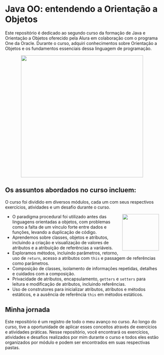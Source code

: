 # Java OO: entendendo a Orientação a Objetos


Este repositório é dedicado ao segundo curso da formação de Java e Orientação a Objetos oferecido pela Alura em colaboração com o programa One da Oracle. Durante o curso, adquiri conhecimentos sobre Orientação a Objetos e os fundamentos essenciais dessa linguagem de programação.

<div align="center" ><img src="https://github.com/emanoelcampos/programa-one-oracle/assets/68448029/ab736b12-62a0-4f05-90e0-380d5e756c41" width="400"></div>

## Os assuntos abordados no curso incluem:



O curso foi dividido em diversos módulos, cada um com seus respectivos exercícios, atividades e um desafio durante o curso.

<img align="right" src="https://github.com/emanoelcampos/programa-one-oracle/assets/68448029/7bf8aed1-0c01-44a8-97e1-fd084f77682a" width="120">

- O paradigma procedural foi utilizado antes das linguagens orientadas a objetos, com problemas como a falta de um vínculo forte entre dados e funções, levando a duplicação de código.
- Aprendemos sobre classes, objetos e atributos, incluindo a criação e visualização de valores de atributos e a atribuição de referências a variáveis.
- Exploramos métodos, incluindo parâmetros, retorno, uso de `return`, acesso a atributos com `this` e passagem de referências como parâmetros.
- Composição de classes, isolamento de informações repetidas, detalhes e cuidados com a composição.
- Privacidade de atributos, encapsulamento, `getters` e `setters` para leitura e modificação de atributos, incluindo referências.
- Uso de construtores para inicializar atributos, atributos e métodos estáticos, e a ausência de referência `this` em métodos estáticos.

## Minha jornada

Este repositório é um registro de todo o meu avanço no curso. Ao longo do curso, tive a oportunidade de aplicar esses conceitos através de exercícios e atividades práticas. Nesse repositório, você encontrará os exercícios, atividades e desafios realizados por mim durante o curso e todos eles estão organizados por módulo e podem ser encontrados em suas respectivas pastas.
